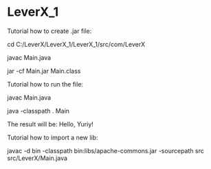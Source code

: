 # LeverX_1
Tutorial how to create .jar file:

cd C:/LeverX/LeverX_1/LeverX_1/src/com/LeverX

javac Main.java

jar -cf Main.jar Main.class

Tutorial how to run the file:

javac Main.java

java -classpath . Main

The result will be: Hello, Yuriy!

Tutorial how to import a new lib: 

javac -d bin -classpath bin:libs/apache-commons.jar -sourcepath src src/LeverX/Main.java
